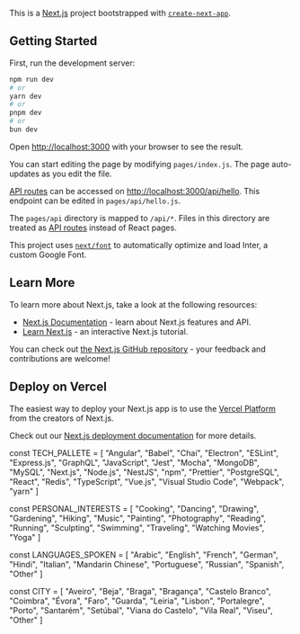 This is a [Next.js](https://nextjs.org/) project bootstrapped with [`create-next-app`](https://github.com/vercel/next.js/tree/canary/packages/create-next-app).

## Getting Started

First, run the development server:

```bash
npm run dev
# or
yarn dev
# or
pnpm dev
# or
bun dev
```

Open [http://localhost:3000](http://localhost:3000) with your browser to see the result.

You can start editing the page by modifying `pages/index.js`. The page auto-updates as you edit the file.

[API routes](https://nextjs.org/docs/api-routes/introduction) can be accessed on [http://localhost:3000/api/hello](http://localhost:3000/api/hello). This endpoint can be edited in `pages/api/hello.js`.

The `pages/api` directory is mapped to `/api/*`. Files in this directory are treated as [API routes](https://nextjs.org/docs/api-routes/introduction) instead of React pages.

This project uses [`next/font`](https://nextjs.org/docs/basic-features/font-optimization) to automatically optimize and load Inter, a custom Google Font.

## Learn More

To learn more about Next.js, take a look at the following resources:

- [Next.js Documentation](https://nextjs.org/docs) - learn about Next.js features and API.
- [Learn Next.js](https://nextjs.org/learn) - an interactive Next.js tutorial.

You can check out [the Next.js GitHub repository](https://github.com/vercel/next.js/) - your feedback and contributions are welcome!

## Deploy on Vercel

The easiest way to deploy your Next.js app is to use the [Vercel Platform](https://vercel.com/new?utm_medium=default-template&filter=next.js&utm_source=create-next-app&utm_campaign=create-next-app-readme) from the creators of Next.js.

Check out our [Next.js deployment documentation](https://nextjs.org/docs/deployment) for more details.

const TECH_PALLETE = [
    "Angular",
    "Babel",
    "Chai",
    "Electron",
    "ESLint",
    "Express.js",
    "GraphQL",
    "JavaScript",
    "Jest",
    "Mocha",
    "MongoDB",
    "MySQL",
    "Next.js",
    "Node.js",
    "NestJS",
    "npm",
    "Prettier",
    "PostgreSQL",
    "React",
    "Redis",
    "TypeScript",
    "Vue.js",
    "Visual Studio Code",
    "Webpack",
    "yarn"
]

const PERSONAL_INTERESTS = [
    "Cooking",
    "Dancing",
    "Drawing",
    "Gardening",
    "Hiking",
    "Music",
    "Painting",
    "Photography",
    "Reading",
    "Running",
    "Sculpting",
    "Swimming",
    "Traveling",
    "Watching Movies",
    "Yoga"
]

const LANGUAGES_SPOKEN = [
    "Arabic",
    "English",
    "French",
    "German",
    "Hindi",
    "Italian",
    "Mandarin Chinese",
    "Portuguese",
    "Russian",
    "Spanish",
    "Other"
]

const CITY = [
    "Aveiro",
    "Beja",
    "Braga",
    "Bragança",
    "Castelo Branco",
    "Coimbra",
    "Évora",
    "Faro",
    "Guarda",
    "Leiria",
    "Lisbon",
    "Portalegre",
    "Porto",
    "Santarém",
    "Setúbal",
    "Viana do Castelo",
    "Vila Real",
    "Viseu",
    "Other"
]